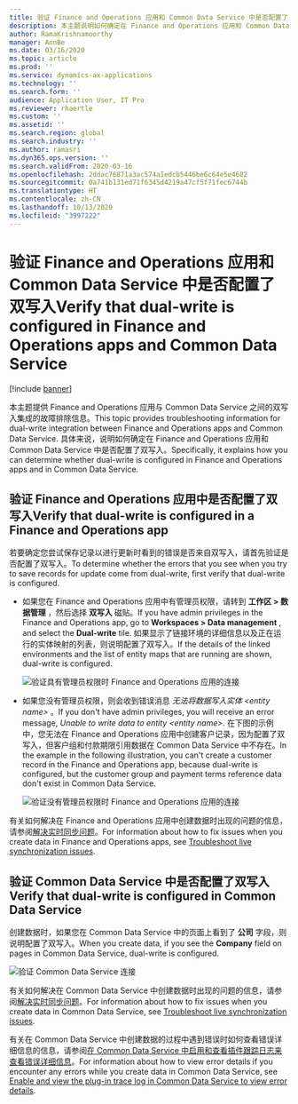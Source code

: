 ```yaml
---
title: 验证 Finance and Operations 应用和 Common Data Service 中是否配置了双写入
description: 本主题说明如何确定在 Finance and Operations 应用和 Common Data Service 中是否配置了双写入。
author: RamaKrishnamoorthy
manager: AnnBe
ms.date: 03/16/2020
ms.topic: article
ms.prod: ''
ms.service: dynamics-ax-applications
ms.technology: ''
ms.search.form: ''
audience: Application User, IT Pro
ms.reviewer: rhaertle
ms.custom: ''
ms.assetid: ''
ms.search.region: global
ms.search.industry: ''
ms.author: ramasri
ms.dyn365.ops.version: ''
ms.search.validFrom: 2020-03-16
ms.openlocfilehash: 2ddac76871a3ac574a1edcb5446be6c64e5e4682
ms.sourcegitcommit: 0a741b131ed71f6345d4219a47cf5f71fec6744b
ms.translationtype: HT
ms.contentlocale: zh-CN
ms.lasthandoff: 10/13/2020
ms.locfileid: "3997222"
---
```

# <a name="verify-that-dual-write-is-configured-in-finance-and-operations-apps-and-common-data-service"></a><span data-ttu-id="43e9d-103">验证 Finance and Operations 应用和 Common Data Service 中是否配置了双写入</span><span class="sxs-lookup"><span data-stu-id="43e9d-103">Verify that dual-write is configured in Finance and Operations apps and Common Data Service</span></span>

[!include [banner](../../includes/banner.md)]



<span data-ttu-id="43e9d-104">本主题提供 Finance and Operations 应用与 Common Data Service 之间的双写入集成的故障排除信息。</span><span class="sxs-lookup"><span data-stu-id="43e9d-104">This topic provides troubleshooting information for dual-write integration between Finance and Operations apps and Common Data Service.</span></span> <span data-ttu-id="43e9d-105">具体来说，说明如何确定在 Finance and Operations 应用和 Common Data Service 中是否配置了双写入。</span><span class="sxs-lookup"><span data-stu-id="43e9d-105">Specifically, it explains how you can determine whether dual-write is configured in Finance and Operations apps and in Common Data Service.</span></span>

## <a name="verify-that-dual-write-is-configured-in-a-finance-and-operations-app"></a><span data-ttu-id="43e9d-106">验证 Finance and Operations 应用中是否配置了双写入</span><span class="sxs-lookup"><span data-stu-id="43e9d-106">Verify that dual-write is configured in a Finance and Operations app</span></span>

<span data-ttu-id="43e9d-107">若要确定您尝试保存记录以进行更新时看到的错误是否来自双写入，请首先验证是否配置了双写入。</span><span class="sxs-lookup"><span data-stu-id="43e9d-107">To determine whether the errors that you see when you try to save records for update come from dual-write, first verify that dual-write is configured.</span></span>

+ <span data-ttu-id="43e9d-108">如果您在 Finance and Operations 应用中有管理员权限，请转到 **工作区 \> 数据管理** ，然后选择 **双写入** 磁贴。</span><span class="sxs-lookup"><span data-stu-id="43e9d-108">If you have admin privileges in the Finance and Operations app, go to **Workspaces \> Data management** , and select the **Dual-write** tile.</span></span> <span data-ttu-id="43e9d-109">如果显示了链接环境的详细信息以及正在运行的实体映射的列表，则说明配置了双写入。</span><span class="sxs-lookup"><span data-stu-id="43e9d-109">If the details of the linked environments and the list of entity maps that are running are shown, dual-write is configured.</span></span>

    ![验证具有管理员权限时 Finance and Operations 应用的连接](media/verify_fin_ops_1.png)

+ <span data-ttu-id="43e9d-111">如果您没有管理员权限，则会收到错误消息 *无法将数据写入实体 \<entity name\>* 。</span><span class="sxs-lookup"><span data-stu-id="43e9d-111">If you don't have admin privileges, you will receive an error message, *Unable to write data to entity \<entity name\>*.</span></span> <span data-ttu-id="43e9d-112">在下图的示例中，您无法在 Finance and Operations 应用中创建客户记录，因为配置了双写入，但客户组和付款期限引用数据在 Common Data Service 中不存在。</span><span class="sxs-lookup"><span data-stu-id="43e9d-112">In the example in the following illustration, you can't create a customer record in the Finance and Operations app, because dual-write is configured, but the customer group and payment terms reference data don't exist in Common Data Service.</span></span>

    ![验证没有管理员权限时 Finance and Operations 应用的连接](media/verify_fin_ops_2.png)

<span data-ttu-id="43e9d-114">有关如何解决在 Finance and Operations 应用中创建数据时出现的问题的信息，请参阅[解决实时同步问题](dual-write-troubleshooting-live-sync.md)。</span><span class="sxs-lookup"><span data-stu-id="43e9d-114">For information about how to fix issues when you create data in Finance and Operations apps, see [Troubleshoot live synchronization issues](dual-write-troubleshooting-live-sync.md).</span></span>

## <a name="verify-that-dual-write-is-configured-in-common-data-service"></a><span data-ttu-id="43e9d-115">验证 Common Data Service 中是否配置了双写入</span><span class="sxs-lookup"><span data-stu-id="43e9d-115">Verify that dual-write is configured in Common Data Service</span></span>

<span data-ttu-id="43e9d-116">创建数据时，如果您在 Common Data Service 中的页面上看到了 **公司** 字段，则说明配置了双写入。</span><span class="sxs-lookup"><span data-stu-id="43e9d-116">When you create data, if you see the **Company** field on pages in Common Data Service, dual-write is configured.</span></span>

![验证 Common Data Service 连接](media/verify_cds.png)

<span data-ttu-id="43e9d-118">有关如何解决在 Common Data Service 中创建数据时出现的问题的信息，请参阅[解决实时同步问题](dual-write-troubleshooting-live-sync.md)。</span><span class="sxs-lookup"><span data-stu-id="43e9d-118">For information about how to fix issues when you create data in Common Data Service, see [Troubleshoot live synchronization issues](dual-write-troubleshooting-live-sync.md).</span></span>

<span data-ttu-id="43e9d-119">有关在 Common Data Service 中创建数据的过程中遇到错误时如何查看错误详细信息的信息，请参阅[在 Common Data Service 中启用和查看插件跟踪日志来查看错误详细信息](dual-write-troubleshooting.md#enable-and-view-the-plug-in-trace-log-in-common-data-service-to-view-error-details)。</span><span class="sxs-lookup"><span data-stu-id="43e9d-119">For information about how to view error details if you encounter any errors while you create data in Common Data Service, see [Enable and view the plug-in trace log in Common Data Service to view error details](dual-write-troubleshooting.md#enable-and-view-the-plug-in-trace-log-in-common-data-service-to-view-error-details).</span></span>
